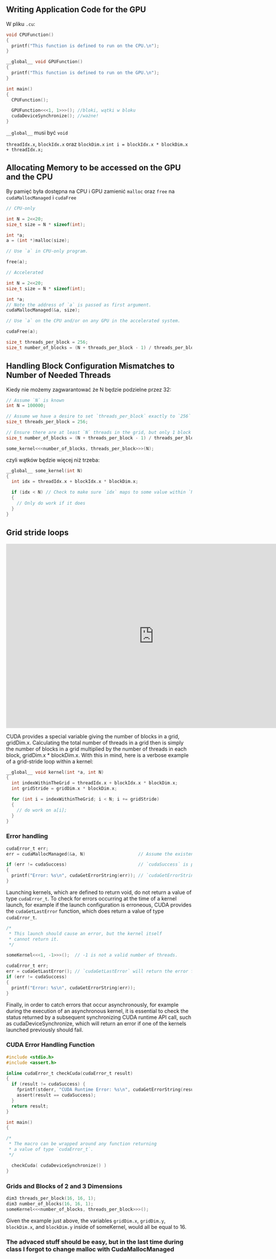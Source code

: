 ## Writing Application Code for the GPU
W pliku `.cu`:
```C
void CPUFunction()
{
  printf("This function is defined to run on the CPU.\n");
}

__global__ void GPUFunction()
{
  printf("This function is defined to run on the GPU.\n");
}

int main()
{
  CPUFunction();

  GPUFunction<<<1, 1>>>(); //bloki, wątki w bloku
  cudaDeviceSynchronize(); //ważne!
}
```
`__global__` musi być `void`


`threadIdx.x`, `blockIdx.x` oraz `blockDim.x`
`int i = blockIdx.x * blockDim.x + threadIdx.x;`

## Allocating Memory to be accessed on the GPU and the CPU

By pamięć była dostępna na CPU i GPU zamienić `malloc` oraz `free` na `cudaMallocManaged` i `cudaFree`
```C
// CPU-only

int N = 2<<20;
size_t size = N * sizeof(int);

int *a;
a = (int *)malloc(size);

// Use `a` in CPU-only program.

free(a);

// Accelerated

int N = 2<<20;
size_t size = N * sizeof(int);

int *a;
// Note the address of `a` is passed as first argument.
cudaMallocManaged(&a, size);

// Use `a` on the CPU and/or on any GPU in the accelerated system.

cudaFree(a);
```

```C
size_t threads_per_block = 256;
size_t number_of_blocks = (N + threads_per_block - 1) / threads_per_block;//Jest to dlatego bo dzielenie w C zaokrągla w dół, dlatego to działa
```

## Handling Block Configuration Mismatches to Number of Needed Threads
Kiedy nie możemy zagwarantować że N będzie podzielne przez 32:
```C
// Assume `N` is known
int N = 100000;

// Assume we have a desire to set `threads_per_block` exactly to `256`
size_t threads_per_block = 256;

// Ensure there are at least `N` threads in the grid, but only 1 block's worth extra
size_t number_of_blocks = (N + threads_per_block - 1) / threads_per_block;

some_kernel<<<number_of_blocks, threads_per_block>>>(N);
```
czyli wątków będzie więcej niż trzeba:
```C
__global__ some_kernel(int N)
{
  int idx = threadIdx.x + blockIdx.x * blockDim.x;

  if (idx < N) // Check to make sure `idx` maps to some value within `N`
  {
    // Only do work if it does
  }
}
```

## Grid stride loops

<div align="center"><iframe src="https://view.officeapps.live.com/op/view.aspx?src=https://developer.download.nvidia.com/training/courses/C-AC-01-V1/embedded/task1/AC_CUDA_C_6.pptx" width="800px" height="500px" frameborder="0"></iframe></div>

CUDA provides a special variable giving the number of blocks in a grid, gridDim.x. Calculating the total number of threads in a grid then is simply the number of blocks in a grid multiplied by the number of threads in each block, gridDim.x * blockDim.x. With this in mind, here is a verbose example of a grid-stride loop within a kernel:
```C
__global__ void kernel(int *a, int N)
{
  int indexWithinTheGrid = threadIdx.x + blockIdx.x * blockDim.x;
  int gridStride = gridDim.x * blockDim.x;

  for (int i = indexWithinTheGrid; i < N; i += gridStride)
  {
    // do work on a[i];
  }
}
```
### Error handling
```C
cudaError_t err;
err = cudaMallocManaged(&a, N)                    // Assume the existence of `a` and `N`.

if (err != cudaSuccess)                           // `cudaSuccess` is provided by CUDA.
{
  printf("Error: %s\n", cudaGetErrorString(err)); // `cudaGetErrorString` is provided by CUDA.
}
```
Launching kernels, which are defined to return void, do not return a value of type `cudaError_t`. To check for errors occurring at the time of a kernel launch, for example if the launch configuration is erroneous, CUDA provides the `cudaGetLastError` function, which does return a value of type `cudaError_t`.
```C
/*
 * This launch should cause an error, but the kernel itself
 * cannot return it.
 */

someKernel<<<1, -1>>>();  // -1 is not a valid number of threads.

cudaError_t err;
err = cudaGetLastError(); // `cudaGetLastError` will return the error from above.
if (err != cudaSuccess)
{
  printf("Error: %s\n", cudaGetErrorString(err));
}
```
Finally, in order to catch errors that occur asynchronously, for example during the execution of an asynchronous kernel, it is essential to check the status returned by a subsequent synchronizing CUDA runtime API call, such as cudaDeviceSynchronize, which will return an error if one of the kernels launched previously should fail.

### CUDA Error Handling Function
```C
#include <stdio.h>
#include <assert.h>

inline cudaError_t checkCuda(cudaError_t result)
{
  if (result != cudaSuccess) {
    fprintf(stderr, "CUDA Runtime Error: %s\n", cudaGetErrorString(result));
    assert(result == cudaSuccess);
  }
  return result;
}

int main()
{

/*
 * The macro can be wrapped around any function returning
 * a value of type `cudaError_t`.
 */

  checkCuda( cudaDeviceSynchronize() )
}
```

### Grids and Blocks of 2 and 3 Dimensions
```C
dim3 threads_per_block(16, 16, 1);
dim3 number_of_blocks(16, 16, 1);
someKernel<<<number_of_blocks, threads_per_block>>>();
```
Given the example just above, the variables `gridDim.x`, `gridDim.y`, `blockDim.x`, and `blockDim.y` inside of someKernel, would all be equal to 16.

### The advaced stuff should be easy, but in the last time during class I forgot to change malloc with CudaMallocManaged
